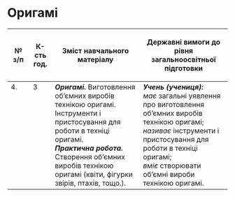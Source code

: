 # Оригамі

<table>
<thead>
  <tr>
    <th width="10%" align="center"><p>№ з/п</p></td>
    <th width="10%" align="center"><p>К-сть год.</p></td>
    <th width="40%" align="center"><p>Зміст навчального матеріалу</p></td>
    <th width="60%" align="center"><p>Державні вимоги до рівня загальноосвітньої підготовки</p></td>
  </tr>
</thead>
<tbody>
  <tr>
    <td width="10%" style="vertical-align:top !important;">
4.</td>
    <td width="10%" style="vertical-align:top !important;">
3</td>
    <td width="40%" style="vertical-align:top !important;">
<b><i>Оригамі.</i></b>   Виготовлення об’ємних виробів технікою оригамі. Інструменти і пристосування для роботи в техніці оригамі.   <br>
<b><i>Практична робота.</i></b> <br>
Створення об’ємних виробів технікою оригамі (квіти, фігурки звірів, птахів, тощо.). <br>
</td>
    <td width="60%" style="vertical-align:top !important;">
<i><b>Учень (учениця):</b></i><br>
<i>має</i> загальні уявлення про виготовлення об’ємних виробів технікою оригамі;<br>
<i>називає</i> інструменти і пристосування для роботи в техніці оригамі;<br>
<i>вміє</i> створювати об’ємні вироби технікою оригамі.<br></td>
  </tr>
</tbody>
</table>